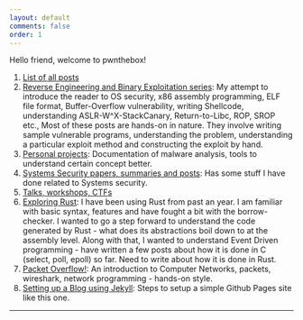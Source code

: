 ```yaml
---
layout: default
comments: false
order: 1
---
```


Hello friend, welcome to pwnthebox!

1. [List of all posts](/2020/11/22/list-of-all-posts.html)
2. [Reverse Engineering and Binary Exploitation series](/reverse/engineering/and/binary/exploitation/series/2019/03/25/reverse-engineering-and-binary-exploitation-series-mainpage.html): My attempt to introduce the reader to OS security, x86 assembly programming, ELF file format, Buffer-Overflow vulnerability, writing Shellcode, understanding ASLR-W^X-StackCanary, Return-to-Libc, ROP, SROP etc., Most of these posts are hands-on in nature. They involve writing sample vulnerable programs, understanding the problem, understanding a particular exploit method and constructing the exploit by hand.
3. [Personal projects](2021/07/18/personal-projects.html): Documentation of malware analysis, tools to understand certain concept better.
4. [Systems Security papers, summaries and posts](/2021/07/18/systems-security.html): Has some stuff I have done related to Systems security.
5. [Talks, workshops, CTFs](/2019/03/25/talks-and-workshops-mainpage.html)
5. [Exploring Rust](/rust/2020/10/11/rust-c-experiments.html): I have been using Rust from past an year. I am familiar with basic syntax, features and have fought a bit with the borrow-checker. I wanted to go a step forward to understand the code generated by Rust - what does its abstractions boil down to at the assembly level. Along with that, I wanted to understand Event Driven programming - have written a few posts about how it is done in C (select, poll, epoll) so far. Need to write about how it is done in Rust.
6. [Packet Overflow!](/packet/overflow/2019/03/25/packet-overflow-mainpage.html): An introduction to Computer Networks, packets, wireshark, network programming - hands-on style.
7. [Setting up a Blog using Jekyll](/blogging/2019/03/25/setting-up-a-blog-using-jekyll-mainpage.html): Steps to setup a simple Github Pages site like this one.
---------------------------------------------------
       
